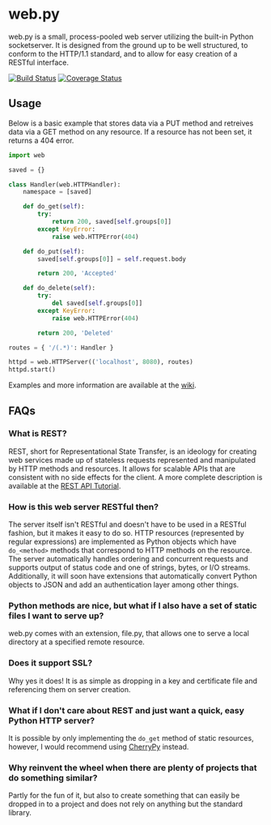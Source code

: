 web.py
======
web.py is a small, process-pooled web server utilizing the built-in Python socketserver. It is designed from the ground up to be well structured, to conform to the HTTP/1.1 standard, and to allow for easy creation of a RESTful interface.

[![Build Status](http://img.shields.io/travis/fkmclane/web.py.svg)](https://travis-ci.org/fkmclane/web.py) [![Coverage Status](https://img.shields.io/coveralls/fkmclane/web.py.svg)](https://coveralls.io/r/fkmclane/web.py)


Usage
-----
Below is a basic example that stores data via a PUT method and retreives data via a GET method on any resource. If a resource has not been set, it returns a 404 error.

```python
import web

saved = {}

class Handler(web.HTTPHandler):
	namespace = [saved]

	def do_get(self):
		try:
			return 200, saved[self.groups[0]]
		except KeyError:
			raise web.HTTPError(404)

	def do_put(self):
		saved[self.groups[0]] = self.request.body

		return 200, 'Accepted'

	def do_delete(self):
		try:
			del saved[self.groups[0]]
		except KeyError:
			raise web.HTTPError(404)

		return 200, 'Deleted'

routes = { '/(.*)': Handler }

httpd = web.HTTPServer(('localhost', 8080), routes)
httpd.start()
```

Examples and more information are available at the [wiki](https://github.com/fkmclane/web.py/wiki).


FAQs
---
### What is REST? ###
REST, short for Representational State Transfer, is an ideology for creating web services made up of stateless requests represented and manipulated by HTTP methods and resources. It allows for scalable APIs that are consistent with no side effects for the client. A more complete description is available at the [REST API Tutorial](http://www.restapitutorial.com/lessons/whatisrest.html).

### How is this web server RESTful then? ###
The server itself isn't RESTful and doesn't have to be used in a RESTful fashion, but it makes it easy to do so. HTTP resources (represented by regular expressions) are implemented as Python objects which have `do_<method>` methods that correspond to HTTP methods on the resource. The server automatically handles ordering and concurrent requests and supports output of status code and one of strings, bytes, or I/O streams. Additionally, it will soon have extensions that automatically convert Python objects to JSON and add an authentication layer among other things.

### Python methods are nice, but what if I also have a set of static files I want to serve up? ###
web.py comes with an extension, file.py, that allows one to serve a local directory at a specified remote resource.

### Does it support SSL? ###
Why yes it does! It is as simple as dropping in a key and certificate file and referencing them on server creation.

### What if I don't care about REST and just want a quick, easy Python HTTP server? ###
It is possible by only implementing the `do_get` method of static resources, however, I would recommend using [CherryPy](http://www.cherrypy.org/) instead.

### Why reinvent the wheel when there are plenty of projects that do something similar? ###
Partly for the fun of it, but also to create something that can easily be dropped in to a project and does not rely on anything but the standard library.
